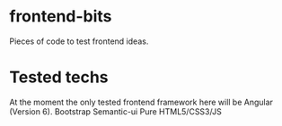 # frontend-bits
Pieces of code to test frontend ideas.

# Tested techs
At the moment the only tested frontend framework here will be Angular (Version 6).
Bootstrap
Semantic-ui
Pure HTML5/CSS3/JS
